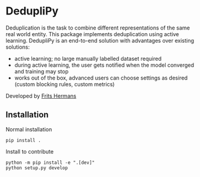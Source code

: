 # DedupliPy
Deduplication is the task to combine different representations of the same real world entity. 
This package implements deduplication using active learning.
DedupliPy is an end-to-end solution with advantages over existing solutions:
- active learning; no large manually labelled dataset required
- during active learning, the user gets notified when the model converged and training may stop
- works out of the box, advanced users can choose settings as desired (custom blocking rules, custom metrics)

Developed by [Frits Hermans](https://www.linkedin.com/in/frits-hermans-data-scientist/)

## Installation
Normal installation

```
pip install .
```

Install to contribute 
```
python -m pip install -e ".[dev]"
python setup.py develop
```